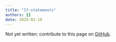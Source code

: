 ```yaml
---
title: "If-statements"
authors: []
date: 2025-02-19
---
```


Not yet written: contribute to this page on [GitHub](https://github.com/Diminim/love-cookbook).